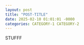 ```yaml
---
layout: post
title: "POST-TITLE"
date: 2025-02-10 01:01:01 -0000
categories: CATEGORY-1 CATEGORY-2
---
```


STUFFF
